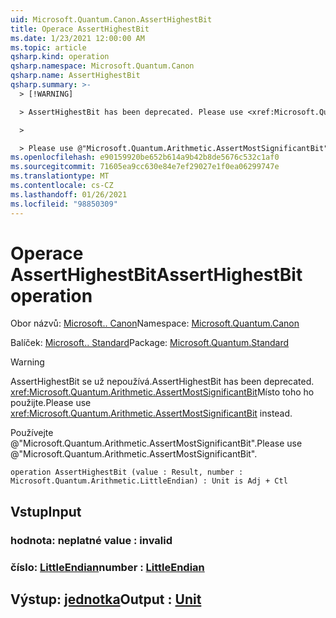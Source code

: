 ```yaml
---
uid: Microsoft.Quantum.Canon.AssertHighestBit
title: Operace AssertHighestBit
ms.date: 1/23/2021 12:00:00 AM
ms.topic: article
qsharp.kind: operation
qsharp.namespace: Microsoft.Quantum.Canon
qsharp.name: AssertHighestBit
qsharp.summary: >-
  > [!WARNING]

  > AssertHighestBit has been deprecated. Please use <xref:Microsoft.Quantum.Arithmetic.AssertMostSignificantBit> instead.

  >

  > Please use @"Microsoft.Quantum.Arithmetic.AssertMostSignificantBit".
ms.openlocfilehash: e90159920be652b614a9b42b8de5676c532c1af0
ms.sourcegitcommit: 71605ea9cc630e84e7ef29027e1f0ea06299747e
ms.translationtype: MT
ms.contentlocale: cs-CZ
ms.lasthandoff: 01/26/2021
ms.locfileid: "98850309"
---
```

# <a name="asserthighestbit-operation"></a><span data-ttu-id="1bac8-102">Operace AssertHighestBit</span><span class="sxs-lookup"><span data-stu-id="1bac8-102">AssertHighestBit operation</span></span>

<span data-ttu-id="1bac8-103">Obor názvů: [Microsoft.. Canon](xref:Microsoft.Quantum.Canon)</span><span class="sxs-lookup"><span data-stu-id="1bac8-103">Namespace: [Microsoft.Quantum.Canon](xref:Microsoft.Quantum.Canon)</span></span>

<span data-ttu-id="1bac8-104">Balíček: [Microsoft.. Standard](https://nuget.org/packages/Microsoft.Quantum.Standard)</span><span class="sxs-lookup"><span data-stu-id="1bac8-104">Package: [Microsoft.Quantum.Standard](https://nuget.org/packages/Microsoft.Quantum.Standard)</span></span>


> [!WARNING]
> <span data-ttu-id="1bac8-105">AssertHighestBit se už nepoužívá.</span><span class="sxs-lookup"><span data-stu-id="1bac8-105">AssertHighestBit has been deprecated.</span></span> <span data-ttu-id="1bac8-106"><xref:Microsoft.Quantum.Arithmetic.AssertMostSignificantBit>Místo toho ho použijte.</span><span class="sxs-lookup"><span data-stu-id="1bac8-106">Please use <xref:Microsoft.Quantum.Arithmetic.AssertMostSignificantBit> instead.</span></span>
>
> <span data-ttu-id="1bac8-107">Používejte @"Microsoft.Quantum.Arithmetic.AssertMostSignificantBit".</span><span class="sxs-lookup"><span data-stu-id="1bac8-107">Please use @"Microsoft.Quantum.Arithmetic.AssertMostSignificantBit".</span></span>



```qsharp
operation AssertHighestBit (value : Result, number : Microsoft.Quantum.Arithmetic.LittleEndian) : Unit is Adj + Ctl
```


## <a name="input"></a><span data-ttu-id="1bac8-108">Vstup</span><span class="sxs-lookup"><span data-stu-id="1bac8-108">Input</span></span>

### <a name="value--__invalidresult__"></a><span data-ttu-id="1bac8-109">hodnota: __neplatné <Result>__</span><span class="sxs-lookup"><span data-stu-id="1bac8-109">value : __invalid<Result>__</span></span>




### <a name="number--littleendian"></a><span data-ttu-id="1bac8-110">číslo: [LittleEndian](xref:Microsoft.Quantum.Arithmetic.LittleEndian)</span><span class="sxs-lookup"><span data-stu-id="1bac8-110">number : [LittleEndian](xref:Microsoft.Quantum.Arithmetic.LittleEndian)</span></span>





## <a name="output--unit"></a><span data-ttu-id="1bac8-111">Výstup: [jednotka](xref:microsoft.quantum.lang-ref.unit)</span><span class="sxs-lookup"><span data-stu-id="1bac8-111">Output : [Unit](xref:microsoft.quantum.lang-ref.unit)</span></span>

